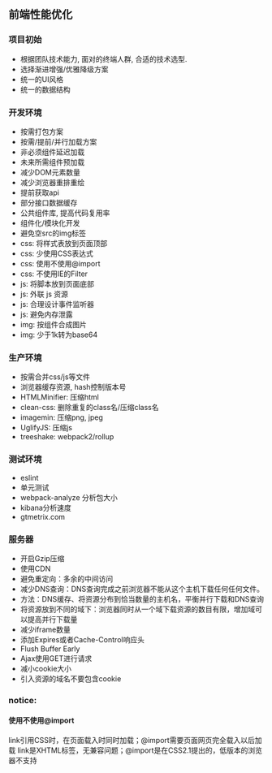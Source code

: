 ## 前端性能优化

### 项目初始
* 根据团队技术能力, 面对的终端人群, 合适的技术选型. 
* 选择渐进增强/优雅降级方案
* 统一的UI风格
* 统一的数据结构

### 开发环境
* 按需打包方案
* 按需/提前/并行加载方案
* 非必须组件延迟加载
* 未来所需组件预加载
* 减少DOM元素数量
* 减少浏览器重排重绘
* 提前获取api
* 部分接口数据缓存
* 公共组件库, 提高代码复用率
* 组件化/模块化开发
* 避免空src的img标签
* css: 将样式表放到页面顶部
* css: 少使用CSS表达式
* css: 使用<link>不使用@import
* css: 不使用IE的Filter
* js: 将脚本放到页面底部
* js: 外联 js 资源
* js: 合理设计事件监听器
* js: 避免内存泄露 
* img: 按组件合成图片
* img: 少于1k转为base64

### 生产环境
* 按需合并css/js等文件
* 浏览器缓存资源, hash控制版本号
* HTMLMinifier: 压缩html
* clean-css: 删除重复的class名/压缩class名
* imagemin: 压缩png, jpeg
* UglifyJS: 压缩js
* treeshake: webpack2/rollup

### 测试环境
* eslint
* 单元测试
* webpack-analyze 分析包大小
* kibana分析速度
* gtmetrix.com

### 服务器
* 开启Gzip压缩
* 使用CDN
* 避免重定向：多余的中间访问
* 减少DNS查询：DNS查询完成之前浏览器不能从这个主机下载任何任何文件。
* 方法：DNS缓存、将资源分布到恰当数量的主机名，平衡并行下载和DNS查询
* 将资源放到不同的域下：浏览器同时从一个域下载资源的数目有限，增加域可以提高并行下载量
* 减少iframe数量
* 添加Expires或者Cache-Control响应头
* Flush Buffer Early
* Ajax使用GET进行请求
* 减小cookie大小
* 引入资源的域名不要包含cookie

### notice: 

#### 使用<link>不使用@import
link引用CSS时，在页面载入时同时加载；@import需要页面网页完全载入以后加载
link是XHTML标签，无兼容问题；@import是在CSS2.1提出的，低版本的浏览器不支持





